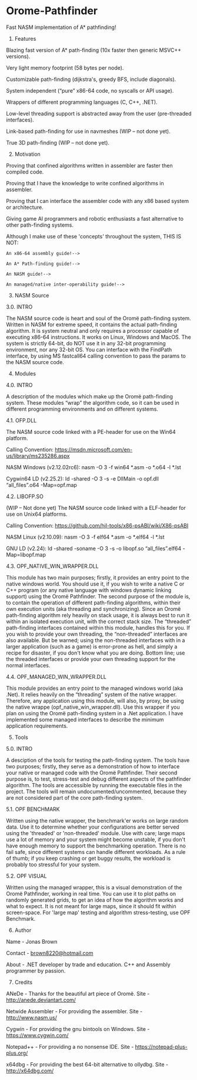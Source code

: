 # Orome-Pathfinder
Fast NASM implementation of A* pathfinding!

1. Features
 
  Blazing fast version of A* path-finding (10x faster then generic MSVC++ versions).

  Very light memory footprint (58 bytes per node).

  Customizable path-finding (dijkstra's, greedy BFS, include diagonals).

  System independent (“pure” x86-64 code, no syscalls or API usage).

  Wrappers of different programming languages (C, C++, .NET).

  Low-level threading support is abstracted away from the user (pre-threaded interfaces).

  Link-based path-finding for use in navmeshes (WIP – not done yet).

  True 3D path-finding  (WIP – not done yet).

2. Motivation
 
  Proving that confined algorithms written in assembler are faster then compiled code.

  Proving that I have the knowledge to write confined algorithms in assembler.

  Proving that I can interface the assembler code with any x86 based system or architecture.

  Giving game AI programmers and robotic enthusiasts a fast alternative to other path-finding systems.

  Although I make use of these 'concepts' throughout the system, THIS IS NOT:

    An x86-64 assembly guide!-->

    An A* Path-finding guide!-->

    An NASM guide!-->

    An managed/native inter-operability guide!-->

3. NASM Source
 
 3.0. INTRO
 
  The NASM source code is heart and soul of the Oromë path-finding system. Written in NASM for extreme speed, it contains the actual   path-finding algorithm. It is system neutral and only requires a processor capable of executing x86-64 instructions. It works on Linux, Windows and MacOS. The system is strictly 64-bit, do NOT use it in any 32-bit programming environment, nor any 32-bit OS. You can interface with the FindPath interface, by using MS fastcall64 calling convention to pass the params to the NASM source code.

4. Modules
 
 4.0. INTRO
 
  A description of the modules which make up the Oromë path-finding system. These modules “wrap” the algorithm code, so it can be used in different programming environments and on different systems.

 4.1. OFP.DLL
 
 The  NASM source code linked with a PE-header for use on the Win64 platform.

 Calling Convention: https://msdn.microsoft.com/en-us/library/ms235286.aspx 

 NASM Windows (v2.12.02rc6): nasm -O 3 -f win64 *.asm -o *.o64 -l *.lst 

 Cygwin64 LD (v2.25.2): ld -shared -O 3 -s -e DllMain -o opf.dll “all_files”.o64 -Map=opf.map

 4.2. LIBOFP.SO
 
 (WIP – Not done yet) The NASM source code linked with a ELF-header for use on Unix64 platforms. 

 Calling Convention: https://github.com/hjl-tools/x86-psABI/wiki/X86-psABI

 NASM Linux (v2.10.09): nasm -O 3 -f elf64 *.asm -o *.elf64 -l *.lst

 GNU LD (v2.24): ld -shared -soname -O 3 -s -o libopf.so “all_files”.elf64 -Map=libopf.map

 4.3. OPF_NATIVE_WIN_WRAPPER.DLL 

  This module has two main purposes; firstly, it provides an entry point to the native windows world. You should use it, if you wish to write a native C or C++ program (or any native language with windows dynamic linking support) using the Oromë Pathfinder. The second purpose of the module is, to contain the operation of different path-finding algorithms, within their own execution units (aka threading and synchronizing). Since an Oromë path-finding algorithm rely heavily on stack usage, it is always best to run it within an isolated execution unit, with the correct stack size. The “threaded” path-finding interfaces contained within this module, handles this for you. If you wish to provide your own threading, the “non-threaded” interfaces are also available. But be warned; using the non-threaded interfaces with in a larger application (such as a game) is error-prone as hell, and simply a recipe for disaster, if you don't know what you are doing. Bottom line; use the threaded interfaces or provide your own threading support for the normal interfaces.

 4.4. OPF_MANAGED_WIN_WRAPPER.DLL 

  This module provides an entry point to the managed windows world (aka .Net). It relies heavily on the “threading” system of  the native wrapper. Therefore, any application using this module, will also, by proxy, be using the native wrappe (opf_native_win_wrapper.dll). Use this wrapper if you plan on using the Oromë path-finding system in a .Net application. I have implemented some managed interfaces to describe the minimum application requirements. 
  

5. Tools
 
 5.0. INTRO

  A desciption of the tools for testing the path-finding system. The tools have two purposes; firstly, they serve as a demonstration of how to interface your native or managed code with the Oromë Pathfinder. Their second purpose is, to test, stress-test and debug different aspects of the pathfinder algorithm. The tools are accessible by running the executable files in the project. The tools will remain undocumented/uncommented, because they are not considered part of the core path-finding system.

 5.1. OPF BENCHMARK

  Written using the native wrapper, the benchmark'er works on large random data. Use it to determine whether your configurations are better served using the 'threaded' or 'non-threaded' module. Use with care; large maps use a lot of memory and your system might become unstable, if you don't have enough memory to support the benchmarking operation. There is no fail safe, since different systems can handle different workloads. As a rule of thumb; if you keep crashing or get buggy results, the workload is probably too stressful for your system.

 5.2. OPF VISUAL

  Written using the managed wrapper, this is a visual demonstration of the Oromë Pathfinder, working in real time. You can use it to plot paths on randomly generated grids, to get an idea of how the algorithm works and what to expect. It is not meant for large maps, since it should fit within screen-space. For 'large map' testing and algorithm stress-testing, use OPF Benchmark.

6. Author
 
  Name - Jonas Brown

  Contact - brown8220@hotmail.com

  About - .NET developer by trade and education. C++ and Assembly programmer by passion. 

7. Credits
 
 ANeDe - Thanks for the beautiful art piece of Oromë.
  Site - http://anede.deviantart.com/

 Netwide Assembler - For providing the assembler.
  Site - http://www.nasm.us/

 Cygwin - For providing the gnu bintools on Windows.
  Site - https://www.cygwin.com/

 Notepad++ - For providing a no nonsense IDE.
  Site -  https://notepad-plus-plus.org/

 x64dbg - For providing the best 64-bit alternative to ollydbg.
  Site - http://x64dbg.com/
